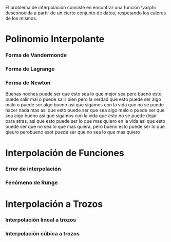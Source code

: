 El problema de interpolación consiste en encontrar una función \varphi desconocida a partir de un cierto conjunto de datos, respetando los calores de los mismos.
# Polinomio Interpolante


### Forma de Vandermonde



### Forma de Lagrange


### Forma de Newton

Buenas noches puede ser que esto sea lo que mejor sea pero bueno esto puede salir mal o puede salir bien pero la verdad que esto puede ser algo malo o puede ser algo bueno asi que sigamos con la vida que no se puede hacer nada mas asi que esto puede ser que sea algo malo o puede ser que sea algo bueno asi que sigamos con la vida que esto no se puede dejar para atras, asi que esto puede ser lo que mas quiero en la vida asi que esto puede ser que no sea lo que mas quiera, pero bueno esto puede ser lo que qieuro perobueno esot puede ser que no sea lo que mas quiero

# Interpolación de Funciones


### Error de interpolación


### Fenómeno de Runge


# Interpolación a Trozos


### Interpolación lineal a trozos


### Interpolación cúbica a trozos


